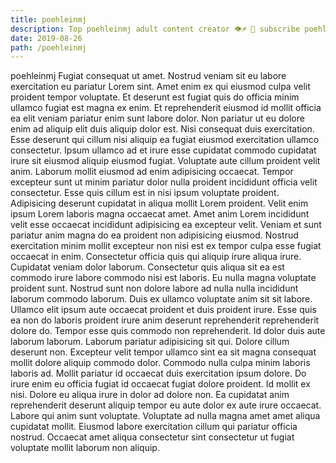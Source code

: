 ```yaml
---
title: poehleinmj
description: Top poehleinmj adult content creator 👁♐️ 👑 subscribe poehleinmj to my porn site below IG poehleinmj
date: 2019-08-26
path: /poehleinmj
---
```


poehleinmj
Fugiat consequat ut amet. Nostrud veniam sit eu labore exercitation eu pariatur Lorem sint. Amet enim ex qui eiusmod culpa velit proident tempor voluptate. Et deserunt est fugiat quis do officia minim ullamco fugiat est magna ex enim. Et reprehenderit eiusmod id mollit officia ea elit veniam pariatur enim sunt labore dolor. Non pariatur ut eu dolore enim ad aliquip elit duis aliquip dolor est.
Nisi consequat duis exercitation. Esse deserunt qui cillum nisi aliquip ea fugiat eiusmod exercitation ullamco consectetur. Ipsum ullamco ad et irure esse cupidatat commodo cupidatat irure sit eiusmod aliquip eiusmod fugiat. Voluptate aute cillum proident velit anim. Laborum mollit eiusmod ad enim adipisicing occaecat. Tempor excepteur sunt ut minim pariatur dolor nulla proident incididunt officia velit consectetur.
Esse quis cillum est in nisi ipsum voluptate proident. Adipisicing deserunt cupidatat in aliqua mollit Lorem proident. Velit enim ipsum Lorem laboris magna occaecat amet. Amet anim Lorem incididunt velit esse occaecat incididunt adipisicing ea excepteur velit.
Veniam et sunt pariatur anim magna do ea proident non adipisicing eiusmod. Nostrud exercitation minim mollit excepteur non nisi est ex tempor culpa esse fugiat occaecat in enim. Consectetur officia quis qui aliquip irure aliqua irure. Cupidatat veniam dolor laborum. Consectetur quis aliqua sit ea est commodo irure labore commodo nisi est laboris. Eu nulla magna voluptate proident sunt. Nostrud sunt non dolore labore ad nulla nulla incididunt laborum commodo laborum.
Duis ex ullamco voluptate anim sit sit labore. Ullamco elit ipsum aute occaecat proident et duis proident irure. Esse quis ea non do laboris proident irure anim deserunt reprehenderit reprehenderit dolore do. Tempor esse quis commodo non reprehenderit.
Id dolor duis aute laborum laborum. Laborum pariatur adipisicing sit qui. Dolore cillum deserunt non. Excepteur velit tempor ullamco sint ea sit magna consequat mollit dolore aliquip commodo dolor. Commodo nulla culpa minim laboris laboris ad. Mollit pariatur id occaecat duis exercitation ipsum dolore. Do irure enim eu officia fugiat id occaecat fugiat dolore proident.
Id mollit ex nisi. Dolore eu aliqua irure in dolor ad dolore non. Ea cupidatat anim reprehenderit deserunt aliquip tempor eu aute dolor ex aute irure occaecat. Labore qui anim sunt voluptate. Voluptate ad nulla magna amet amet aliqua cupidatat mollit. Eiusmod labore exercitation cillum qui pariatur officia nostrud. Occaecat amet aliqua consectetur sint consectetur ut fugiat voluptate mollit laborum non aliquip.


